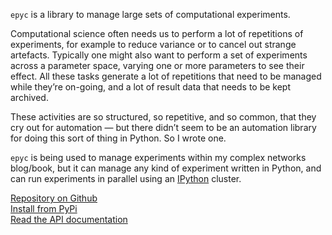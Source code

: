<!--
.. title: epyc
.. slug: epyc
.. date: 2020-06-17 16:23:09 UTC+01:00
.. tags: python, computational science
.. category: development
.. link: https://github.com/simoninireland/epyc
.. description: 
.. type: text
-->

`epyc` is a library to manage large sets of computational experiments.

Computational science often needs us to perform a lot of repetitions
of experiments, for example to reduce variance or to cancel out
strange artefacts. Typically one might also want to perform a set of
experiments across a parameter space, varying one or more parameters
to see their effect. All these tasks generate a lot of repetitions
that need to be managed while they’re on-going, and a lot of result
data that needs to be kept archived.

These activities are so structured, so repetitive, and so common, that
they cry out for automation — but there didn’t seem to be an
automation library for doing this sort of thing in Python. So I wrote
one.

`epyc` is being used to manage experiments within my complex networks
blog/book, but it can manage any kind of experiment written in Python,
and can run experiments in parallel using an
[IPython](https://ipython.org) cluster.

[Repository on Github](https://github.com/simoninireland/epyc) <br>
[Install from PyPi](https://pypi.python.org/project/epyc) <br>
[Read the API documentation](https://epyc.readthedocs.io/en/latest/)

 
